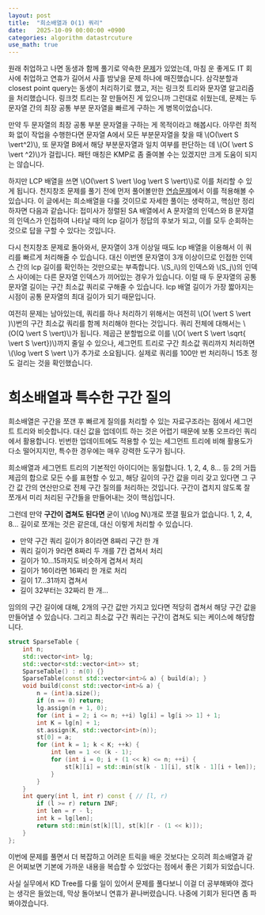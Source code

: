 ```yaml
---
layout: post
title:  "희소배열과 O(1) 쿼리"
date:   2025-10-09 00:00:00 +0900
categories: algorithm datastrcuture
use_math: true
---
```


원래 취업하고 나면 동생과 함께 풀기로 약속한 [문제][q]가 있었는데, 마침 운 좋게도 IT 회사에 취업하고 연휴가 길어서 사흘 밤낮을 문제 하나에 매진했습니다. 삼각분할과 closest point query는 동생이 처리하기로 했고, 저는 링크컷 트리와 문자열 알고리즘을 처리했습니다. 링크컷 트리는 잘 만들어진 게 있으니까 그런대로 쉬웠는데, 문제는 두 문자열 간의 최장 공통 부분 문자열을 빠르게 구하는 게 병목이었습니다.

만약 두 문자열의 최장 공통 부분 문자열을 구하는 게 목적이라고 해봅시다. 아무런 최적화 없이 작업을 수행한다면 문자열 A에서 모든 부분문자열을 찾을 때 \\(O(\vert S \vert^2)\\), 또 문자열 B에서 해당 부분문자열과 일치 여부를 판단하는 데 \\(O( \vert S \vert ^2)\\)가 걸립니다. 패턴 매칭은 KMP로 좀 줄여볼 수는 있겠지만 크게 도움이 되지는 않습니다.

하지만 LCP 배열을 쓰면 \\(O(\vert S \vert \log \vert S \vert)\\)로 이를 처리할 수 있게 됩니다. 천지창조 문제를 풀기 전에 먼저 풀어볼만한 [연습문제][q2]에서 이를 적용해볼 수 있습니다. 이 글에서는 희소배열을 다룰 것이므로 자세한 풀이는 생략하고, 핵심만 정리하자면 다음과 같습니다: 접미사가 정렬된 SA 배열에서 A 문자열의 인덱스와 B 문자열의 인덱스가 인접하여 나타날 때의 lcp 길이가 정답의 후보가 되고, 이를 모두 순회하는 것으로 답을 구할 수 있다는 것입니다.

다시 천지창조 문제로 돌아와서, 문자열이 3개 이상일 때도 lcp 배열을 이용해서 이 쿼리를 빠르게 처리해줄 수 있습니다. 대신 이번엔 문자열이 3개 이상이므로 인접한 인덱스 간의 lcp 길이를 확인하는 것만으로는 부족합니다. \\(S_i\\)의 인덱스와 \\(S_j\\)의 인덱스 사이에는 다른 문자열 인덱스가 끼어있는 경우가 있습니다. 이럴 때 두 문자열의 공통 문자열 길이는 구간 최소값 쿼리로 구해줄 수 있습니다. lcp 배열 길이가 가장 짧아지는 시점이 공통 문자열의 최대 길이가 되기 때문입니다.

여전히 문제는 남아있는데, 쿼리를 하나 처리하기 위해서는 여전히 \\(O( \vert S \vert )\\)번의 구간 최소값 쿼리를 함께 처리해야 한다는 것입니다. 쿼리 전체에 대해서는 \\(O(Q \vert S \vert)\\)가 됩니다. 제곱근 분할법으로 이를 \\(O( \vert S \vert \sqrt{ \vert S \vert})\\)까지 줄일 수 있으나, 세그먼트 트리로 구간 최소값 쿼리까지 처리하면 \\(\log \vert S \vert \\)가 추가로 소요됩니다. 실제로 쿼리를 100만 번 처리하니 15초 정도 걸리는 것을 확인했습니다.

# 희소배열과 특수한 구간 질의

희소배열은 구간을 쪼갠 후 빠르게 질의를 처리할 수 있는 자료구조라는 점에서 세그먼트 트리와 비슷합니다. 대신 값을 업데이트 하는 것은 어렵기 때문에 보통 오프라인 쿼리에서 활용합니다. 빈번한 업데이트에도 적용할 수 있는 세그먼트 트리에 비해 활용도가 다소 떨어지지만, 특수한 경우에는 매우 강력한 도구가 됩니다.

희소배열과 세그먼트 트리의 기본적인 아이디어는 동일합니다. 1, 2, 4, 8... 등 2의 거듭제곱의 합으로 모든 수를 표현할 수 있고, 해당 길이의 구간 값을 미리 갖고 있다면 그 구간 값 간의 연산만으로 전체 구간 질의를 처리하는 것입니다. 구간이 겹치지 않도록 잘 쪼개서 미리 처리된 구간들을 만들어내는 것이 핵심입니다.

그런데 만약 **구간이 겹쳐도 된다면** 굳이 \\(\log N\\)개로 쪼갤 필요가 없습니다. 1, 2, 4, 8... 길이로 쪼개는 것은 같은데, 대신 이렇게 처리할 수 있습니다.

- 만약 구간 쿼리 길이가 8이라면 8짜리 구간 한 개
- 쿼리 길이가 9라면 8짜리 두 개를 7칸 겹쳐서 처리
- 길이가 10...15까지도 비슷하게 겹쳐서 처리
- 길이가 16이라면 16짜리 한 개로 처리
- 길이 17...31까지 겹쳐서
- 길이 32부터는 32짜리 한 개...

임의의 구간 길이에 대해, 2개의 구간 값만 가지고 있다면 적당히 겹쳐서 해당 구간 값을 만들어낼 수 있습니다. 그리고 최소값 구간 쿼리는 구간이 겹쳐도 되는 케이스에 해당합니다.

```cpp
struct SparseTable {
    int n;
    std::vector<int> lg;
    std::vector<std::vector<int>> st;
    SparseTable() : n(0) {}
    SparseTable(const std::vector<int>& a) { build(a); }
    void build(const std::vector<int>& a) {
		n = (int)a.size();
		if (n == 0) return;
		lg.assign(n + 1, 0);
		for (int i = 2; i <= n; ++i) lg[i] = lg[i >> 1] + 1;
		int K = lg[n] + 1;
		st.assign(K, std::vector<int>(n));
		st[0] = a;
		for (int k = 1; k < K; ++k) {
			int len = 1 << (k - 1);
			for (int i = 0; i + (1 << k) <= n; ++i) {
				st[k][i] = std::min(st[k - 1][i], st[k - 1][i + len]);
			}
		}
	}
    int query(int l, int r) const { // [l, r)
		if (l >= r) return INF;
		int len = r - l;
		int k = lg[len];
		return std::min(st[k][l], st[k][r - (1 << k)]);
	}
};
```

이번에 문제를 풀면서 더 복잡하고 어려운 트릭을 배운 것보다는 오히려 희소배열과 같은 어찌보면 기본에 가까운 내용을 복습할 수 있었다는 점에서 좋은 기회가 되었습니다.

사실 실무에서 KD Tree를 다룰 일이 있어서 문제를 풀다보니 이걸 더 공부해봐야 겠다는 생각은 들었는데, 막상 돌아보니 연휴가 끝나버렸습니다. 나중에 기회가 된다면 좀 파봐야겠습니다.

[q]:https://www.acmicpc.net/problem/18349
[q2]:https://www.acmicpc.net/problem/9249